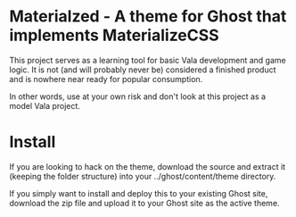 Materialzed - A theme for Ghost that implements MaterializeCSS
===================================

This project serves as a learning tool for basic Vala development and game logic. It is not (and will probably never be) considered a finished product and is nowhere near ready for popular consumption.

In other words, use at your own risk and don't look at this project as a model Vala project.

Install
=======

If you are looking to hack on the theme, download the source and extract it (keeping the folder structure) into your ../ghost/content/theme directory.

If you simply want to install and deploy this to your existing Ghost site, download the zip file and upload it to your Ghost site as the active theme.
